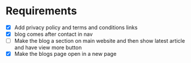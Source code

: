 # Requirements

- [x] Add privacy policy and terms and conditions links
- [x] blog comes after contact in nav
- [ ] Make the blog a section on main website and then show latest article and have view more button
- [x] Make the blogs page open in a new page

